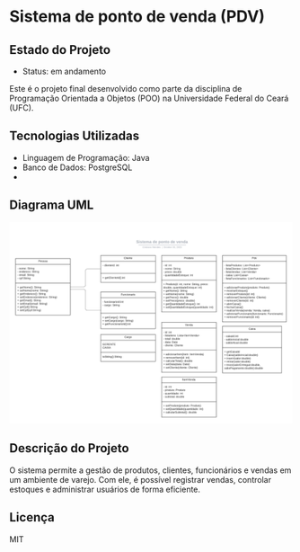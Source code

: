 # Sistema de ponto de venda (PDV)

## Estado do Projeto

- Status: em andamento

Este é o projeto final desenvolvido como parte da disciplina de Programação Orientada a Objetos (POO) na Universidade Federal do Ceará (UFC).

## Tecnologias Utilizadas

- Linguagem de Programação: Java
- Banco de Dados: PostgreSQL
- 
## Diagrama UML

![Diagrama UML](DOCS/uml.png)

## Descrição do Projeto

O sistema permite a gestão de produtos, clientes, funcionários e vendas em um ambiente
de varejo. Com ele, é possível registrar vendas, controlar estoques e administrar usuários
de forma eficiente.

## Licença

MIT

